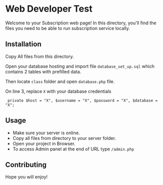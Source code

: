 # Web Developer Test

Welcome to your Subscription web page! In this directory, you'll find the files you need to be able to run subscription service locally.


## Installation

Copy All files from this directory.

Open your database hosting and import file `database_set_up.sql` which contains 2 tables with prefilled data.

Then locate `class` folder and open `database.php` file.

On line 3, replace `X` with your database credentials

` private $host = "X", $username = "X", $password = "X", $database = "X";`


## Usage

- Make sure your server is online.
- Copy all files from directory to your server folder.
- Open your project in Browser.
- To access Admin panel at the end of URL type `/admin.php`

## Contributing

Hope you will enjoy!
